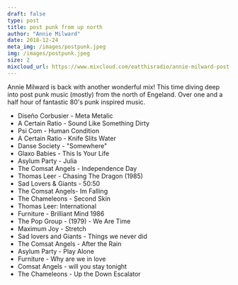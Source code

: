```yaml
---
draft: false
type: post
title: post punk from up north
author: "Annie Milward"
date: 2018-12-24
meta_img: /images/postpunk.jpeg
img: /images/postpunk.jpeg
size: 2
mixcloud_url: https://www.mixcloud.com/eatthisradio/annie-milward-post-punk-from-up-north/
---
```


Annie Milward is back with another wonderful mix! This time diving deep into post punk music (mostly) from the north of Engeland. Over one and a half hour of fantastic 80's punk inspired music. 

- Diseño Corbusier - Meta Metalic
- A Certain Ratio - Sound Like Something Dirty
- Psi Com - Human Condition
- A Certain Ratio - Knife Slits Water
- Danse Society - "Somewhere"
- Glaxo Babies - This Is Your Life
- Asylum Party - Julia 
- The Comsat Angels - Independence Day 
- Thomas Leer - Chasing The Dragon (1985)
- Sad Lovers & Giants - 50:50
- The Comsat Angels- Im Falling
- The Chameleons - Second Skin
- Thomas Leer: International
- Furniture - Brilliant Mind 1986
- The Pop Group - (1979) - We Are Time
- Maximum Joy - Stretch
- Sad lovers and Giants - Things we never did
- The Comsat Angels  - After the Rain
- Asylum Party - Play Alone 
- Furniture - Why are we in love
- Comsat Angels - will you stay tonight
- The Chameleons - Up the Down Escalator
